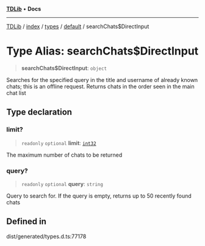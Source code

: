 [**TDLib**](../../../../../../README.md) • **Docs**

***

[TDLib](../../../../../../modules.md) / [index](../../../../../README.md) / [types](../../../README.md) / [default](../README.md) / searchChats$DirectInput

# Type Alias: searchChats$DirectInput

> **searchChats$DirectInput**: `object`

Searches for the specified query in the title and username of already known chats; this is an offline request. Returns chats in the order seen in the main chat list

## Type declaration

### limit?

> `readonly` `optional` **limit**: [`int32`](int32.md)

The maximum number of chats to be returned

### query?

> `readonly` `optional` **query**: `string`

Query to search for. If the query is empty, returns up to 50 recently found chats

## Defined in

dist/generated/types.d.ts:77178
